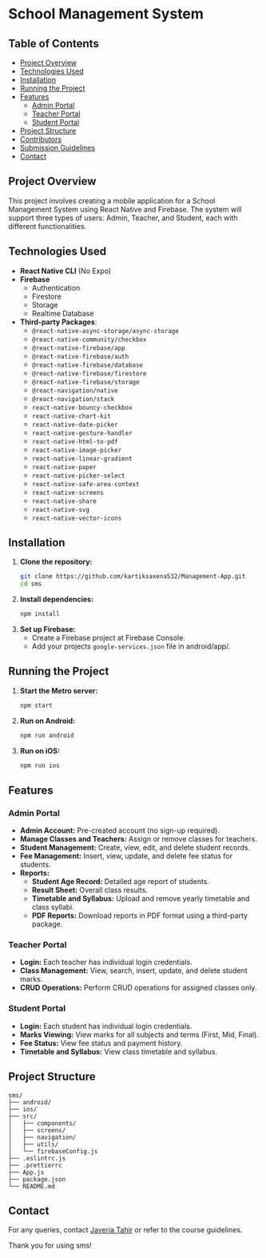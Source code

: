 # School Management System

## Table of Contents

- [Project Overview](#project-overview)
- [Technologies Used](#technologies-used)
- [Installation](#installation)
- [Running the Project](#running-the-project)
- [Features](#features)
  - [Admin Portal](#admin-portal)
  - [Teacher Portal](#teacher-portal)
  - [Student Portal](#student-portal)
- [Project Structure](#project-structure)
- [Contributors](#contributors)
- [Submission Guidelines](#submission-guidelines)
- [Contact](#contact)

  

## Project Overview

This project involves creating a mobile application for a School Management System using React Native and Firebase. The system will support three types of users: Admin, Teacher, and Student, each with different functionalities.

## Technologies Used

- **React Native CLI** (No Expo)
- **Firebase**
  - Authentication
  - Firestore
  - Storage
  - Realtime Database
- **Third-party Packages**:
  - `@react-native-async-storage/async-storage`
  - `@react-native-community/checkbox`
  - `@react-native-firebase/app`
  - `@react-native-firebase/auth`
  - `@react-native-firebase/database`
  - `@react-native-firebase/firestore`
  - `@react-native-firebase/storage`
  - `@react-navigation/native`
  - `@react-navigation/stack`
  - `react-native-bouncy-checkbox`
  - `react-native-chart-kit`
  - `react-native-date-picker`
  - `react-native-gesture-handler`
  - `react-native-html-to-pdf`
  - `react-native-image-picker`
  - `react-native-linear-gradient`
  - `react-native-paper`
  - `react-native-picker-select`
  - `react-native-safe-area-context`
  - `react-native-screens`
  - `react-native-share`
  - `react-native-svg`
  - `react-native-vector-icons`

## Installation

1. **Clone the repository:**
   ```sh
   git clone https://github.com/kartiksaxena532/Management-App.git
   cd sms
   ```
2. **Install dependencies:**
   ```sh
   npm install
   ```
3. **Set up Firebase:**
   - Create a Firebase project at Firebase Console.
   - Add your projects `google-services.json` file in android/app/.

## Running the Project

1. **Start the Metro server:**
   ```sh
   npm start
   ```
2. **Run on Android:**
   ```sh
   npm run android
   ```
3. **Run on iOS:**
   ```sh
   npm run ios
   ```

## Features

### Admin Portal

- **Admin Account:** Pre-created account (no sign-up required).
- **Manage Classes and Teachers:** Assign or remove classes for teachers.
- **Student Management:** Create, view, edit, and delete student records.
- **Fee Management:** Insert, view, update, and delete fee status for students.
- **Reports:**
  - **Student Age Record:** Detailed age report of students.
  - **Result Sheet:** Overall class results.
  - **Timetable and Syllabus:** Upload and remove yearly timetable and class syllabi.
  - **PDF Reports:** Download reports in PDF format using a third-party package.

### Teacher Portal

- **Login:** Each teacher has individual login credentials.
- **Class Management:** View, search, insert, update, and delete student marks.
- **CRUD Operations:** Perform CRUD operations for assigned classes only.

### Student Portal

- **Login:** Each student has individual login credentials.
- **Marks Viewing:** View marks for all subjects and terms (First, Mid, Final).
- **Fee Status:** View fee status and payment history.
- **Timetable and Syllabus:** View class timetable and syllabus.

## Project Structure

```
sms/
├── android/
├── ios/
├── src/
│   ├── components/
│   ├── screens/
│   ├── navigation/
│   ├── utils/
│   └── firebaseConfig.js
├── .eslintrc.js
├── .prettierrc
├── App.js
├── package.json
└── README.md
```

## Contact

For any queries, contact [Javeria Tahir](mailto:javeria.tahir2003@gmail.com) or refer to the course guidelines.

Thank you for using sms!
